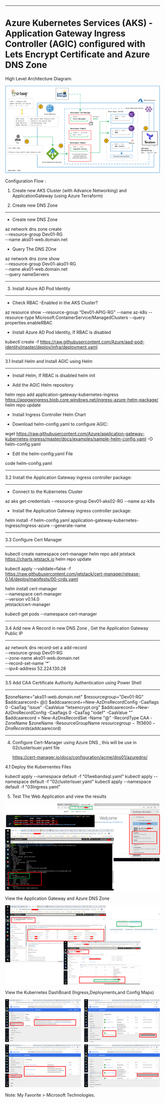 ----------------------------------------------------------
# Azure Kubernetes Services (AKS) - Application Gateway Ingress Controller (AGIC) configured with Lets Encrypt Certificate and Azure DNS Zone

High Level Architecture Diagram:

![Image description](https://github.com/GBuenaflor/01azure-aks-ingresscontroller-agic/blob/master/GB-AKS-Ingress-AGIC00.png)


Configuration Flow :

1. Create new AKS Cluster (with Advance Networking) and ApplicationGateway (using Azure Terraform)
    

2. Create new DNS Zone

------------------------------------------------------------------------------

- Create new DNS Zone

az network dns zone create \
  --resource-group Dev01-RG \
  --name aks01-web.domain.net
 
- Query The DNS ZOne

az network dns zone show \
  --resource-group Dev01-aks01-RG \
  --name aks01-web.domain.net \
  --query nameServers

------------------------------------------------------------------------------

3. Install Azure AD Pod Identity

----------------------------------------------------------
 
- Check RBAC -Enabled in the AKS Cluster?

az resource show --resource-group "Dev01-APIG-RG" --name az-k8s --resource-type Microsoft.ContainerService/ManagedClusters --query properties.enableRBAC
 
 
- Install Azure AD Pod Identity,  If RBAC is disabled

kubectl create -f https://raw.githubusercontent.com/Azure/aad-pod-identity/master/deploy/infra/deployment.yaml
  
----------------------------------------------------------

3.1 Install Helm and Install AGIC using Helm

----------------------------------------------------------

- Install Helm, If RBAC is disabled
helm init


- Add the AGIC Helm repository

helm repo add application-gateway-kubernetes-ingress https://appgwingress.blob.core.windows.net/ingress-azure-helm-package/
helm repo update

- Install Ingress Controller Helm Chart

- Download helm-config.yaml to configure AGIC:

wget https://raw.githubusercontent.com/Azure/application-gateway-kubernetes-ingress/master/docs/examples/sample-helm-config.yaml -O helm-config.yaml
 

- Edit the helm-config.yaml File

code helm-config.yaml

----------------------------------------------------------
    
3.2 Install the Application Gateway ingress controller package:


----------------------------------------------------------

- Connect to the Kubernetes Cluster

az aks get-credentials --resource-group Dev01-aks02-RG --name az-k8s


- Install the Application Gateway ingress controller package:

helm install -f helm-config.yaml application-gateway-kubernetes-ingress/ingress-azure --generate-name

----------------------------------------------------------

3.3 Configure Cert Manager

----------------------------------------------------------
   
kubectl create namespace cert-manager
helm repo add jetstack https://charts.jetstack.io
helm repo update

kubectl apply --validate=false -f https://raw.githubusercontent.com/jetstack/cert-manager/release-0.14/deploy/manifests/00-crds.yaml

helm install cert-manager \
    --namespace cert-manager \
    --version v0.14.0 \
    jetstack/cert-manager

kubectl get pods --namespace cert-manager

----------------------------------------------------------

3.4 Add new A Record in new DNS Zone , Get the Application Gateway Public IP

----------------------------------------------------------

az network dns record-set a add-record \
    --resource-group Dev01-RG \
    --zone-name aks01-web.domain.net \
    --record-set-name '*' \
    --ipv4-address 52.224.130.28

----------------------------------------------------------

3.5 Add CAA  Certificate Authority Authentication using Power Shell


----------------------------------------------------------

$zoneName="aks01-web.domain.net"
$resourcegroup="Dev01-RG"
$addcaarecord= @()
$addcaarecord+=New-AzDnsRecordConfig -Caaflags 0 -CaaTag "issue" -CaaValue "letsencrypt.org"
$addcaarecord+=New-AzDnsRecordConfig -Caaflags 0 -CaaTag "iodef" -CaaValue "<your email>"
$addcaarecord = New-AzDnsRecordSet -Name "@" -RecordType CAA -ZoneName $zoneName -ResourceGroupName $resourcegroup -Ttl 3600 -DnsRecords ($addcaarecord)
 
----------------------------------------------------------

4. Configure Cert-Manager using Azure DNS , this will be use in 02clusterIsuer.yaml file

   https://cert-manager.io/docs/configuration/acme/dns01/azuredns/


4.1 Deploy the Kubernentes Files
    
kubectl apply --namespace default -f "01webandsql.yaml"
kubectl apply --namespace default -f "02clusterIsuer.yaml"
kubectl apply --namespace default -f "03Ingress.yaml"


5. Test The Web Application and view the results
 

![Image description](https://github.com/GBuenaflor/01azure-aks-ingresscontroller-agic/blob/master/GB-AKS-Ingress-AGIC01.png)


View the Application Gateway and Azure DNS Zone


![Image description](https://github.com/GBuenaflor/01azure-aks-ingresscontroller-agic/blob/master/GB-AKS-Ingress-AGIC02.png)


View the Kubernetes DashBoard (Ingress,Deployments,and Config Maps)


![Image description](https://github.com/GBuenaflor/01azure-aks-ingresscontroller-agic/blob/master/GB-AKS-Ingress-AGIC03.png)




Note: My Favorite > Microsoft Technologies.
